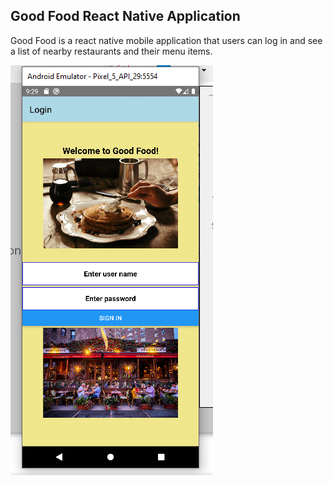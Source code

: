 ## Good Food React Native Application
Good Food is a react native mobile application that users can log in and see a list of nearby restaurants and their menu items.

![Screenshot](https://github.com/Samesma/Good-Food--React-Native-app/blob/main/Screenshots/1.png?raw=true)
